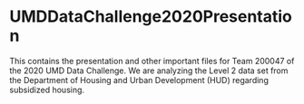 # UMDDataChallenge2020Presentation

This contains the presentation and other important files for Team 200047 of the 2020 UMD Data Challenge. We are analyzing the Level 2 data set from the Department of Housing and Urban Development (HUD) regarding subsidized housing.
